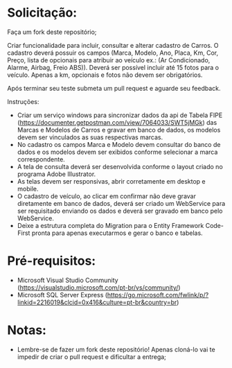 # Solicitação:

Faça um fork deste repositório;

Criar funcionalidade para incluir, consultar e alterar cadastro de Carros.
O cadastro deverá possuir os campos (Marca, Modelo, Ano, Placa, Km, Cor, Preço, lista de opcionais para atribuir ao veículo ex.: (Ar Condicionado, Alarme, Airbag, Freio ABS)).
Deverá ser possível incluir até 15 fotos para o veículo.
Apenas a km, opcionais e fotos não devem ser obrigatórios.

Após terminar seu teste submeta um pull request e aguarde seu feedback.

Instruções:
- Criar um serviço windows para sincronizar dados da api de Tabela FIPE (https://documenter.getpostman.com/view/7064033/SWT5jMGk) das Marcas e Modelos de Carros e gravar em banco de dados, os modelos devem ser vinculados as suas respectivas marcas.
- No cadastro os campos Marca e Modelo devem consultar do banco de dados e os modelos devem ser exibidos conforme selecionar a marca correspondente.
- A tela de consulta deverá ser desenvolvida conforme o layout criado no programa Adobe Illustrator.
- As telas devem ser responsivas, abrir corretamente em desktop e mobile.
- O cadastro de veículo, ao clicar em confirmar não deve gravar diretamente em banco de dados, deverá ser criado um WebService para ser requisitado enviando os dados e deverá ser gravado em banco pelo WebService.
- Deixe a estrutura completa do Migration para o Entity Framework Code-First pronta para apenas executarmos e gerar o banco e tabelas.


# Pré-requisitos:
- Microsoft Visual Studio Community (https://visualstudio.microsoft.com/pt-br/vs/community/) 
- Microsoft SQL Server Express (https://go.microsoft.com/fwlink/p/?linkid=2216019&clcid=0x416&culture=pt-br&country=br)

# Notas:
* Lembre-se de fazer um fork deste repositório! Apenas cloná-lo vai te impedir de criar o pull request e dificultar a entrega;
